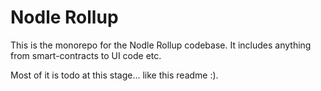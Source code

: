 # Nodle Rollup
This is the monorepo for the Nodle Rollup codebase. It includes anything from smart-contracts to UI code etc.

Most of it is todo at this stage... like this readme :).